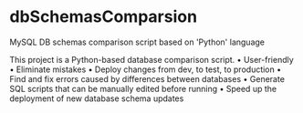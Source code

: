 # dbSchemasComparsion

MySQL DB schemas comparison script based on 'Python' language

This project is a Python-based database comparison script.
• User-friendly
• Eliminate mistakes
• Deploy changes from dev, to test, to production
• Find and fix errors caused by differences between databases
• Generate SQL scripts that can be manually edited before running
• Speed up the deployment of new database schema updates

